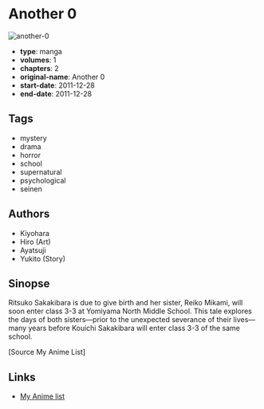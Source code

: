 # Another 0

![another-0](https://cdn.myanimelist.net/images/manga/3/159691.jpg)

-   **type**: manga
-   **volumes**: 1
-   **chapters**: 2
-   **original-name**: Another 0
-   **start-date**: 2011-12-28
-   **end-date**: 2011-12-28

## Tags

-   mystery
-   drama
-   horror
-   school
-   supernatural
-   psychological
-   seinen

## Authors

-   Kiyohara
-   Hiro (Art)
-   Ayatsuji
-   Yukito (Story)

## Sinopse

Ritsuko Sakakibara is due to give birth and her sister, Reiko Mikami, will soon enter class 3-3 at Yomiyama North Middle School. This tale explores the days of both sisters—prior to the unexpected severance of their lives—many years before Kouichi Sakakibara will enter class 3-3 of the same school.

[Source My Anime List]

## Links

-   [My Anime list](https://myanimelist.net/manga/36199/Another_0)
